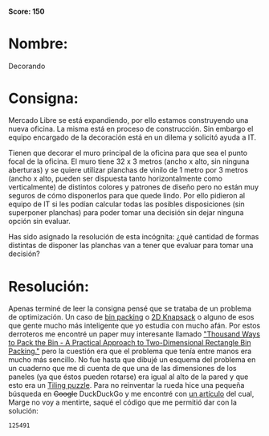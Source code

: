 #### Score: 150
# Nombre:
Decorando
# Consigna:
Mercado Libre se está expandiendo, por ello estamos construyendo una nueva oficina. La misma está en proceso de construcción. Sin embargo el equipo encargado de la decoración está en un dilema y solicitó ayuda a IT.

Tienen que decorar el muro principal de la oficina para que sea el punto focal de la oficina. El muro tiene 32 x 3 metros (ancho x alto, sin ninguna aberturas) y se quiere utilizar planchas de vinilo de 1 metro por 3 metros (ancho x alto, pueden ser dispuesta tanto horizontalmente como verticalmente) de distintos colores y patrones de diseño pero no están muy seguros de cómo disponerlos para que quede lindo. Por ello pidieron al equipo de IT si les podían calcular todas las posibles disposiciones (sin superponer planchas) para poder tomar una decisión sin dejar ninguna opción sin evaluar.

Has sido asignado la resolución de esta incógnita: ¿qué cantidad de formas distintas de disponer las planchas van a tener que evaluar para tomar una decisión?

# Resolución: 
Apenas terminé de leer la consigna pensé que se trataba de un problema de optimización. Un caso de [bin packing](https://en.wikipedia.org/wiki/Bin_packing_problem) o [2D Knapsack](https://en.wikipedia.org/wiki/Knapsack_problem) o alguno de esos que gente mucho más inteligente que yo estudia con mucho afán. Por estos derroteros me encontré un paper muy interesante llamado ["Thousand Ways to Pack the Bin - A Practical Approach to Two-Dimensional Rectangle Bin Packing."](clb.demon.fi/files/RectangleBinPack.pdf) pero la cuestión era que el problema que tenía entre manos era mucho más sencillo. No fue hasta que dibujé un esquema del problema en un cuaderno que me di cuenta de que una de las dimensiones de los paneles (ya que éstos pueden rotarse) era igual al alto de la pared y que esto era un [Tiling puzzle](https://en.wikipedia.org/wiki/Tiling_puzzle). Para no reinventar la rueda hice una pequeña búsqueda en ~~Google~~ DuckDuckGo y me encontré con [un artículo](https://www.geeksforgeeks.org/count-number-ways-tile-floor-size-n-x-m-using-1-x-m-size-tiles/) del cual, Marge no voy a mentirte, saqué el código que me permitió dar con la solución:
```
125491
```